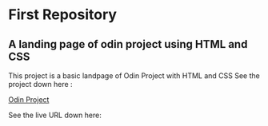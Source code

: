 # First Repository

## A landing page of odin project  using HTML and CSS

This project is a basic landpage of Odin Project with HTML and CSS
See the project down here :
<div><a href="https://www.theodinproject.com/lessons/foundations-landing-page">Odin Project</a></div>

See the live URL down here:
<div><a href="https://ariyanak09.github.io/AriyanAk09/"></a></div>
